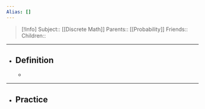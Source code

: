 ```yaml
---
Alias: []
---
```

> [!Info]
> Subject:: [[Discrete Math]]
> Parents:: [[Probability]]
> Friends:: 
> Children:: 
---
- ## Definition
	- 
---
- ## Practice